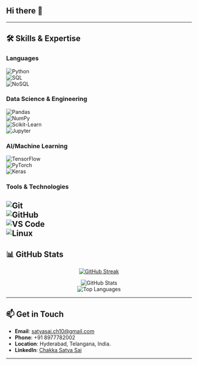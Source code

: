 ## Hi there 👋

---
## 🛠️ Skills & Expertise  

### **Languages**  
![Python](https://img.shields.io/badge/Python-3776AB?style=for-the-badge&logo=python&logoColor=white)  
![SQL](https://img.shields.io/badge/SQL-4479A1?style=for-the-badge&logo=postgresql&logoColor=white)  
![NoSQL](https://img.shields.io/badge/NoSQL-4DB33D?style=for-the-badge&logo=mongodb&logoColor=white)  

### **Data Science & Engineering**  
![Pandas](https://img.shields.io/badge/Pandas-150458?style=for-the-badge&logo=pandas&logoColor=white)  
![NumPy](https://img.shields.io/badge/NumPy-013243?style=for-the-badge&logo=numpy&logoColor=white)  
![Scikit-Learn](https://img.shields.io/badge/Scikit--Learn-F7931E?style=for-the-badge&logo=scikit-learn&logoColor=white)  
![Jupyter](https://img.shields.io/badge/Jupyter-F37626?style=for-the-badge&logo=jupyter&logoColor=white)  

### **AI/Machine Learning**  
![TensorFlow](https://img.shields.io/badge/TensorFlow-FF6F00?style=for-the-badge&logo=tensorflow&logoColor=white)  
![PyTorch](https://img.shields.io/badge/PyTorch-EE4C2C?style=for-the-badge&logo=pytorch&logoColor=white)  
![Keras](https://img.shields.io/badge/Keras-D00000?style=for-the-badge&logo=keras&logoColor=white)    
  
### **Tools & Technologies**  
![Git](https://img.shields.io/badge/Git-F05032?style=for-the-badge&logo=git&logoColor=white)  
![GitHub](https://img.shields.io/badge/GitHub-181717?style=for-the-badge&logo=github&logoColor=white)  
![VS Code](https://img.shields.io/badge/VS%20Code-007ACC?style=for-the-badge&logo=visual-studio-code&logoColor=white)  
![Linux](https://img.shields.io/badge/Linux-FCC624?style=for-the-badge&logo=linux&logoColor=white)
---
## 📊 GitHub Stats  

<div align="center">

[![GitHub Streak](https://github-readme-streak-stats.herokuapp.com/?user=saichakk10&theme=highcontrast)](https://github.com/satyasai-ch)  

![GitHub Stats](https://github-readme-stats.vercel.app/api?username=saichakka10&show_icons=true&theme=dark)  
![Top Languages](https://github-readme-stats.vercel.app/api/top-langs/?username=saichakka10&layout=compact&theme=dark)  

</div>

---
## 📫 Get in Touch  

- **Email**: [satyasai.ch10@gmail.com](mailto:satyasai.ch10@gmail.com)  
- **Phone**: +91 8977782002  
- **Location**: Hyderabad, Telangana, India.
- **LinkedIn**: [Chakka Satya Sai](https://www.linkedin.com/in/satya-sai-chakka/)  

---
<!--
**saichakka10/saichakka10** is a ✨ _special_ ✨ repository because its `README.md` (this file) appears on your GitHub profile.

Here are some ideas to get you started:

- 🔭 I’m currently working on ...
- 🌱 I’m currently learning ...
- 👯 I’m looking to collaborate on ...
- 🤔 I’m looking for help with ...
- 💬 Ask me about ...
- 📫 How to reach me: ...
- 😄 Pronouns: ...
- ⚡ Fun fact: ...
-->
